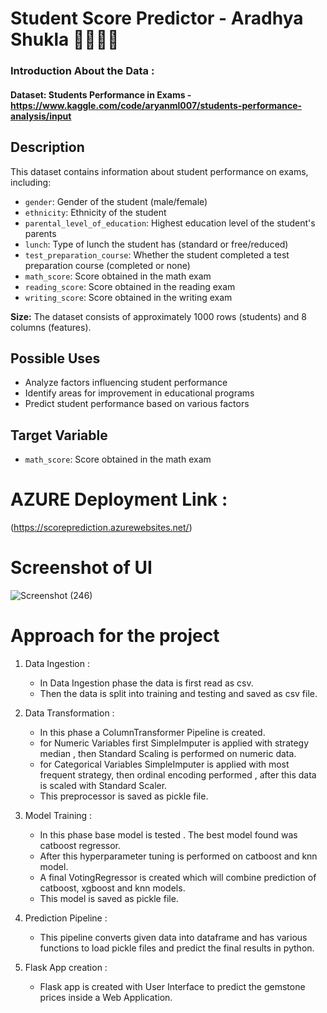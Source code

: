 # Student Score Predictor - Aradhya Shukla 🧑🏻‍🎓🌟

### Introduction About the Data :

#### Dataset: Students Performance in Exams - https://www.kaggle.com/code/aryanml007/students-performance-analysis/input

## Description

This dataset contains information about student performance on exams, including:

- `gender`: Gender of the student (male/female)
- `ethnicity`: Ethnicity of the student
- `parental_level_of_education`: Highest education level of the student's parents
- `lunch`: Type of lunch the student has (standard or free/reduced)
- `test_preparation_course`: Whether the student completed a test preparation course (completed or none)
- `math_score`: Score obtained in the math exam
- `reading_score`: Score obtained in the reading exam
- `writing_score`: Score obtained in the writing exam

**Size:** The dataset consists of approximately 1000 rows (students) and 8 columns (features).

## Possible Uses

- Analyze factors influencing student performance
- Identify areas for improvement in educational programs
- Predict student performance based on various factors

## Target Variable

- `math_score`: Score obtained in the math exam

# AZURE Deployment Link :

(https://scoreprediction.azurewebsites.net/)

# Screenshot of UI

![Screenshot (246)](https://github.com/user-attachments/assets/0adc839e-7218-46fd-bb0f-99bd408bda3d)



# Approach for the project 

1. Data Ingestion : 
    * In Data Ingestion phase the data is first read as csv. 
    * Then the data is split into training and testing and saved as csv file.

2. Data Transformation : 
    * In this phase a ColumnTransformer Pipeline is created.
    * for Numeric Variables first SimpleImputer is applied with strategy median , then Standard Scaling is performed on numeric data.
    * for Categorical Variables SimpleImputer is applied with most frequent strategy, then ordinal encoding performed , after this data is scaled with Standard Scaler.
    * This preprocessor is saved as pickle file.

3. Model Training : 
    * In this phase base model is tested . The best model found was catboost regressor.
    * After this hyperparameter tuning is performed on catboost and knn model.
    * A final VotingRegressor is created which will combine prediction of catboost, xgboost and knn models.
    * This model is saved as pickle file.

4. Prediction Pipeline : 
    * This pipeline converts given data into dataframe and has various functions to load pickle files and predict the final results in python.

5. Flask App creation : 
    * Flask app is created with User Interface to predict the gemstone prices inside a Web Application.

